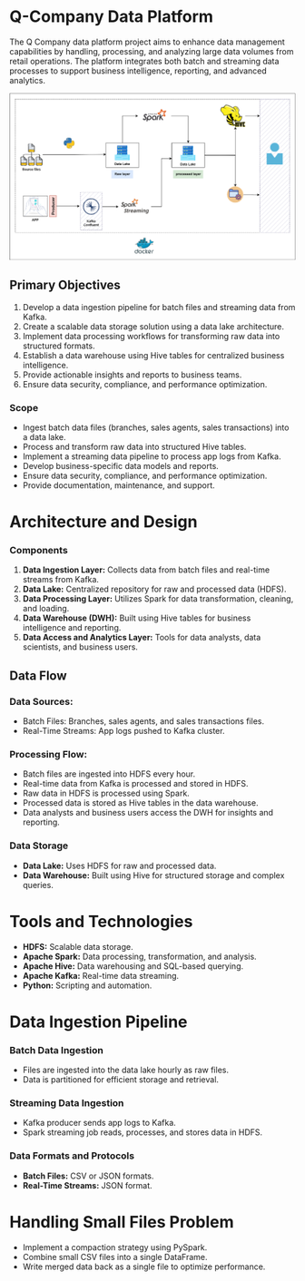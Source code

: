 # Q-Company Data Platform 

The Q Company data platform project aims to enhance data management capabilities by handling, processing, and analyzing large data volumes from retail operations. The platform integrates both batch and streaming data processes to support business intelligence, reporting, and advanced analytics.

![Architecture](architecture.PNG)

## Primary Objectives
1. Develop a data ingestion pipeline for batch files and streaming data from Kafka.
2. Create a scalable data storage solution using a data lake architecture.
3. Implement data processing workflows for transforming raw data into structured formats.
4. Establish a data warehouse using Hive tables for centralized business intelligence.
5. Provide actionable insights and reports to business teams.
6. Ensure data security, compliance, and performance optimization.

### Scope
- Ingest batch data files (branches, sales agents, sales transactions) into a data lake.
- Process and transform raw data into structured Hive tables.
- Implement a streaming data pipeline to process app logs from Kafka.
- Develop business-specific data models and reports.
- Ensure data security, compliance, and performance optimization.
- Provide documentation, maintenance, and support.

# Architecture and Design

### Components
1. **Data Ingestion Layer:** Collects data from batch files and real-time streams from Kafka.
2. **Data Lake:** Centralized repository for raw and processed data (HDFS).
3. **Data Processing Layer:** Utilizes Spark for data transformation, cleaning, and loading.
4. **Data Warehouse (DWH):** Built using Hive tables for business intelligence and reporting.
5. **Data Access and Analytics Layer:** Tools for data analysts, data scientists, and business users.

## Data Flow
### Data Sources:
- Batch Files: Branches, sales agents, and sales transactions files.
- Real-Time Streams: App logs pushed to Kafka cluster.

### Processing Flow:
- Batch files are ingested into HDFS every hour.
- Real-time data from Kafka is processed and stored in HDFS.
- Raw data in HDFS is processed using Spark.
- Processed data is stored as Hive tables in the data warehouse.
- Data analysts and business users access the DWH for insights and reporting.

### Data Storage
- **Data Lake:** Uses HDFS for raw and processed data.
- **Data Warehouse:** Built using Hive for structured storage and complex queries.

# Tools and Technologies
- **HDFS:** Scalable data storage.
- **Apache Spark:** Data processing, transformation, and analysis.
- **Apache Hive:** Data warehousing and SQL-based querying.
- **Apache Kafka:** Real-time data streaming.
- **Python:** Scripting and automation.

# Data Ingestion Pipeline

### Batch Data Ingestion
- Files are ingested into the data lake hourly as raw files.
- Data is partitioned for efficient storage and retrieval.

### Streaming Data Ingestion
- Kafka producer sends app logs to Kafka.
- Spark streaming job reads, processes, and stores data in HDFS.

### Data Formats and Protocols
- **Batch Files:** CSV or JSON formats.
- **Real-Time Streams:** JSON format.


# Handling Small Files Problem
- Implement a compaction strategy using PySpark.
- Combine small CSV files into a single DataFrame.
- Write merged data back as a single file to optimize performance.
